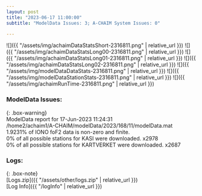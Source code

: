 ```yaml
---
layout: post
title: "2023-06-17 11:00:00"
subtitle: "ModelData Issues: 3; A-CHAIM System Issues: 0"

---
```


![]({{ "/assets/img/achaimDataStatsShort-2316811.png" | relative_url }})
![]({{ "/assets/img/achaimDataStatsLong00-2316811.png" | relative_url }})
![]({{ "/assets/img/achaimDataStatsLong01-2316811.png" | relative_url }})
![]({{ "/assets/img/achaimDataStatsLong02-2316811.png" | relative_url }})
![]({{ "/assets/img/modelDataDataStats-2316811.png" | relative_url }})
![]({{ "/assets/img/modelDataStationStats-2316811.png" | relative_url }})
![]({{ "/assets/img/achaimRunTime-2316811.png" | relative_url }})


### ModelData Issues:  
  
{: .box-warning}  
 ModelData report for 17-Jun-2023 11:24:31   
 /home2/achaim1/A-CHAIM/modelData/2023/168/11/modelData.mat   
 1.9231% of IONO foF2 data is non-zero and finite.   
 0% of all possible stations for KASI were downloaded. x2978   
 0% of all possible stations for KARTVERKET were downloaded. x2687   
  


### Logs:  
  
{: .box-note}  
[Logs.zip]({{ "/assets/other/logs.zip" | relative_url }})  
[Log Info]({{ "/logInfo" | relative_url }})  
